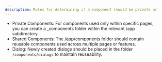 ```yaml
---
description: Rules for determining if a component should be private or shared, and where to place them based on their use-case.
---
```


- Private Components: For components used only within specific pages, you can create a _components folder within the relevant /app subdirectory.
- Shared Components: The /app/components folder should contain reusable components used across multiple pages or features.
- Dialog: Newly created dialogs should be placed in the folder `/components/dialogs` to maintain reuseability.